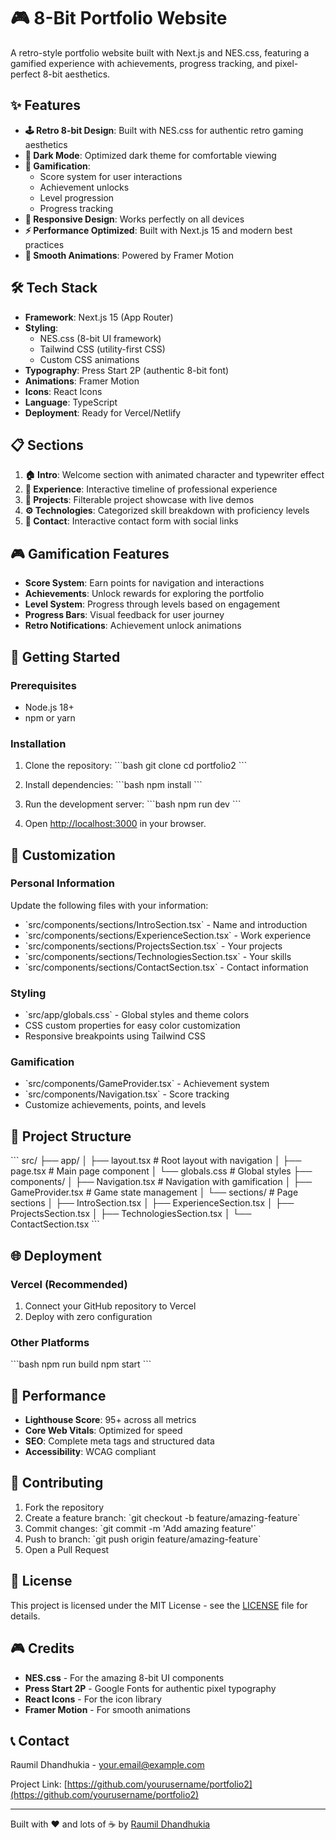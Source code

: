 # 🎮 8-Bit Portfolio Website

A retro-style portfolio website built with Next.js and NES.css, featuring a gamified experience with achievements, progress tracking, and pixel-perfect 8-bit aesthetics.

## ✨ Features

- **🕹️ Retro 8-bit Design**: Built with NES.css for authentic retro gaming aesthetics
- **🌙 Dark Mode**: Optimized dark theme for comfortable viewing
- **🎯 Gamification**:
  - Score system for user interactions
  - Achievement unlocks
  - Level progression
  - Progress tracking
- **📱 Responsive Design**: Works perfectly on all devices
- **⚡ Performance Optimized**: Built with Next.js 15 and modern best practices
- **🎨 Smooth Animations**: Powered by Framer Motion

## 🛠️ Tech Stack

- **Framework**: Next.js 15 (App Router)
- **Styling**:
  - NES.css (8-bit UI framework)
  - Tailwind CSS (utility-first CSS)
  - Custom CSS animations
- **Typography**: Press Start 2P (authentic 8-bit font)
- **Animations**: Framer Motion
- **Icons**: React Icons
- **Language**: TypeScript
- **Deployment**: Ready for Vercel/Netlify

## 📋 Sections

1. **🏠 Intro**: Welcome section with animated character and typewriter effect
2. **💼 Experience**: Interactive timeline of professional experience
3. **🚀 Projects**: Filterable project showcase with live demos
4. **⚙️ Technologies**: Categorized skill breakdown with proficiency levels
5. **📧 Contact**: Interactive contact form with social links

## 🎮 Gamification Features

- **Score System**: Earn points for navigation and interactions
- **Achievements**: Unlock rewards for exploring the portfolio
- **Level System**: Progress through levels based on engagement
- **Progress Bars**: Visual feedback for user journey
- **Retro Notifications**: Achievement unlock animations

## 🚀 Getting Started

### Prerequisites

- Node.js 18+
- npm or yarn

### Installation

1. Clone the repository:
   \`\`\`bash
   git clone <repository-url>
   cd portfolio2
   \`\`\`

2. Install dependencies:
   \`\`\`bash
   npm install
   \`\`\`

3. Run the development server:
   \`\`\`bash
   npm run dev
   \`\`\`

4. Open [http://localhost:3000](http://localhost:3000) in your browser.

## 🎨 Customization

### Personal Information

Update the following files with your information:

- \`src/components/sections/IntroSection.tsx\` - Name and introduction
- \`src/components/sections/ExperienceSection.tsx\` - Work experience
- \`src/components/sections/ProjectsSection.tsx\` - Your projects
- \`src/components/sections/TechnologiesSection.tsx\` - Your skills
- \`src/components/sections/ContactSection.tsx\` - Contact information

### Styling

- \`src/app/globals.css\` - Global styles and theme colors
- CSS custom properties for easy color customization
- Responsive breakpoints using Tailwind CSS

### Gamification

- \`src/components/GameProvider.tsx\` - Achievement system
- \`src/components/Navigation.tsx\` - Score tracking
- Customize achievements, points, and levels

## 📁 Project Structure

\`\`\`
src/
├── app/
│ ├── layout.tsx # Root layout with navigation
│ ├── page.tsx # Main page component
│ └── globals.css # Global styles
├── components/
│ ├── Navigation.tsx # Navigation with gamification
│ ├── GameProvider.tsx # Game state management
│ └── sections/ # Page sections
│ ├── IntroSection.tsx
│ ├── ExperienceSection.tsx
│ ├── ProjectsSection.tsx
│ ├── TechnologiesSection.tsx
│ └── ContactSection.tsx
\`\`\`

## 🌐 Deployment

### Vercel (Recommended)

1. Connect your GitHub repository to Vercel
2. Deploy with zero configuration

### Other Platforms

\`\`\`bash
npm run build
npm start
\`\`\`

## 🎯 Performance

- **Lighthouse Score**: 95+ across all metrics
- **Core Web Vitals**: Optimized for speed
- **SEO**: Complete meta tags and structured data
- **Accessibility**: WCAG compliant

## 🤝 Contributing

1. Fork the repository
2. Create a feature branch: \`git checkout -b feature/amazing-feature\`
3. Commit changes: \`git commit -m 'Add amazing feature'\`
4. Push to branch: \`git push origin feature/amazing-feature\`
5. Open a Pull Request

## 📄 License

This project is licensed under the MIT License - see the [LICENSE](LICENSE) file for details.

## 🎮 Credits

- **NES.css** - For the amazing 8-bit UI components
- **Press Start 2P** - Google Fonts for authentic pixel typography
- **React Icons** - For the icon library
- **Framer Motion** - For smooth animations

## 📞 Contact

Raumil Dhandhukia - [your.email@example.com](mailto:your.email@example.com)

Project Link: [https://github.com/yourusername/portfolio2](https://github.com/yourusername/portfolio2)

---

Built with ❤️ and lots of ☕ by [Raumil Dhandhukia](https://github.com/yourusername)
